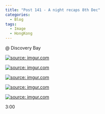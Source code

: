 ```yaml
---
title: "Post 141 - A night recaps 8th Dec"
categories:
  - Blog
tags:
  - Image
  - HongKong
---
```


@ Discovery Bay

<a href="https://imgur.com/maR1ZBp"><img src="https://i.imgur.com/maR1ZBp.jpg" title="source: imgur.com" /></a>

<a href="https://imgur.com/kIptH9J"><img src="https://i.imgur.com/kIptH9J.jpg" title="source: imgur.com" /></a>

<a href="https://imgur.com/UNiUOXl"><img src="https://i.imgur.com/UNiUOXl.jpg" title="source: imgur.com" /></a>

<a href="https://imgur.com/IDeM9RR"><img src="https://i.imgur.com/IDeM9RR.jpg" title="source: imgur.com" /></a>

<a href="https://imgur.com/lElFqcA"><img src="https://i.imgur.com/lElFqcA.jpg" title="source: imgur.com" /></a>

3:00

<script src="https://utteranc.es/client.js"
        repo="serendipityinlife/serendipityinlife.github.io"
        issue-term="pathname"
        theme="github-light"
        crossorigin="anonymous"
        async>
</script>
